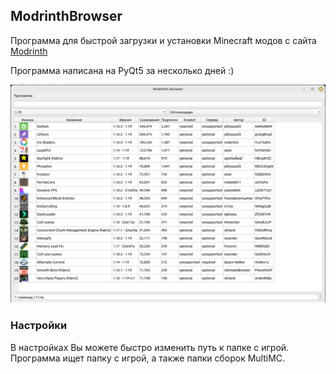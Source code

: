 ## ModrinthBrowser
Программа для быстрой загрузки и установки Minecraft модов с сайта [Modrinth](https://modrinth.com/)

Программа написана на PyQt5 за несколько дней :)

![img.png](img/img.png)

### Настройки

В настройках Вы можете быстро изменить путь к папке с игрой. 
Программа ищет папку с игрой, а также папки сборок MultiMC.

